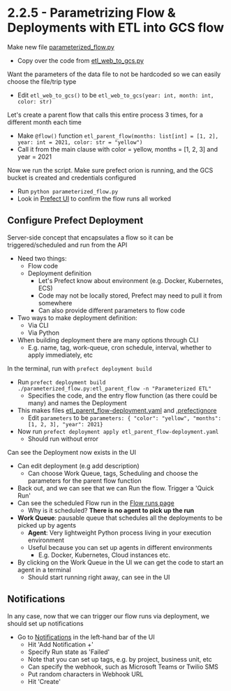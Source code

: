 # 2.2.5 - Parametrizing Flow & Deployments with ETL into GCS flow

Make new file [parameterized_flow.py](../flows/03_deployments/parameterized_flow.py)
- Copy over the code from [etl_web_to_gcs.py](../flows/02_gcp/etl_web_to_gcs.py)

Want the parameters of the data file to not be hardcoded so we can easily choose the file/trip type
- Edit `etl_web_to_gcs()` to be `etl_web_to_gcs(year: int, month: int, color: str)`

Let's create a parent flow that calls this entire process 3 times, for a different month each time
- Make `@flow()` function `etl_parent_flow(months: list[int] = [1, 2], year: int = 2021, color: str = "yellow")`
- Call it from the main clause with color = yellow, months = [1, 2, 3] and year = 2021

Now we run the script. Make sure prefect orion is running, and the GCS bucket is created and credentials configured
- Run `python parameterized_flow.py`
- Look in [Prefect UI](http://localhost:4200/flow-runs) to confirm the flow runs all worked

## Configure Prefect Deployment
Server-side concept that encapsulates a flow so it can be triggered/scheduled and run from the API
- Need two things:
    - Flow code
    - Deployment definition
        - Let's Prefect know about environment (e.g. Docker, Kubernetes, ECS)
        - Code may not be locally stored, Prefect may need to pull it from somewhere
        - Can also provide different parameters to flow code
- Two ways to make deployment definition:
    - Via CLI
    - Via Python
- When building deployment there are many options through CLI
    - E.g. name, tag, work-queue, cron schedule, interval, whether to apply immediately, etc

In the terminal, run with `prefect deployment build`
- Run `prefect deployment build ./parameterized_flow.py:etl_parent_flow -n "Parameterized ETL"`
    - Specifies the code, and the entry flow function (as there could be many) and names the Deployment
- This makes files [etl_parent_flow-deployment.yaml](../etl_parent_flow-deployment.yaml) and [.prefectignore](../.prefectignore)
    - Edit `parameters` to be `parameters: { "color": "yellow", "months": [1, 2, 3], "year": 2021}`
- Now run `prefect deployment apply etl_parent_flow-deployment.yaml`
    - Should run without error

Can see the Deployment now exists in the UI
- Can edit deployment (e.g add description)
    - Can choose Work Queue, tags, Scheduling and choose the parameters for the parent flow function
- Back out, and we can see that we can Run the flow. Trigger a 'Quick Run'
- Can see the scheduled Flow run in the [Flow runs page](http://localhost:4200/flows/)
    - Why is it scheduled? **There is no agent to pick up the run**
- **Work Queue**: pausable queue that schedules all the deployments to be picked up by agents
    - **Agent**: Very lightweight Python process living in your execution environment
    - Useful because you can set up agents in different environments
        - E.g. Docker, Kubernetes, Cloud instances etc.
- By clicking on the Work Queue in the UI we can get the code to start an agent in a terminal
    - Should start running right away, can see in the UI

## Notifications

In any case, now that we can trigger our flow runs via deployment, we should set up notifications
- Go to [Notifications](http://localhost:4200/notifications/) in the left-hand bar of the UI
    - Hit 'Add Notification +'
    - Specify Run state as 'Failed'
    - Note that you can set up tags, e.g. by project, business unit, etc
    - Can specify the webhook, such as Microsoft Teams or Twilio SMS
    - Put random characters in Webhook URL
    - Hit 'Create'